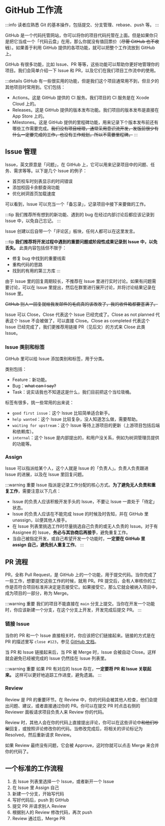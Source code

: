 # GitHub 工作流

:::info
读者应熟悉 Git 的基本操作，包括提交、分支管理、rebase、push 等。
:::

GitHub 是一个代码托管网站，你可以将你的项目代码托管在上面。但是如果你只是把它当成一个「代码云盘」在用，那么你就没有值回票价（~~尽管 GitHub 也不收钱~~）。如果善于利用 GitHub 提供的各项功能，就可以把整个工作流放到 GitHub 上。

GitHub 有很多功能，比如 Issue、PR 等等，这些功能可以帮助你更好地管理你的项目。我们会简单介绍一下 Issue 和 PR，以及它们在我们项目工作流中的使用。

:::details
GitHub 有一些很实用的功能，但是我们这个项目通常用不到，但旦夕的其他项目时常用到。它们包括：

- Actions。这是 GitHub 提供的 CI 服务。我们项目的 CI 服务是在 Xcode Cloud 上的。
- Releases。这是 GitHub 提供的版本发布功能。我们项目的版本发布是直接在 App Store 上的。
- Milestones。这是 GitHub 提供的里程碑功能，用来记录下个版本发布前还有哪些工作需要完成。~~我们没有项目经理，通常采用意识流开发，发版前很少有什么一定要完成的工作，也没有工作规划，所以不需要里程碑。~~
:::

## Issue 管理

Issue，英文原意是「问题」，在 GitHub 上，它可以用来记录项目中的问题、任务、需求等等。以下是几个 Issue 的例子：

- 首页校车时刻表显示的时间错误
- 添加校园卡余额查询功能
- 优化树洞首页加载速度

可以看到，Issue 可以充当一个「备忘录」，记录项目中接下来要做的工作。

:::tip
我们推荐所有想到的新功能、遇到的 bug 在经过内部讨论后都应该记录到 Issue 中，以免自己忘记。
:::

Issue 创建以后自带一个「评论区」板块，任何人都可以在这里发言。

:::tip
**我们推荐将开发过程中遇到的重要问题或阶段性成果记录到 Issue 中，以免丢失。** 此类内容包括但不限于：

- 修复 bug 中找到的重要线索
- 重构代码的思路
- 找到的有用的第三方库
:::

由于 Issue 里的回复周期较长，不推荐在 Issue 里进行实时讨论。如果有问题需要讨论，可以在 Issue 里提出，然后在群里进行展开讨论，并将讨论结果记录在 Issue 里。

~~GitHub 别人一回复就给我发邮件的毛病真的该改改了，我的收件箱都要塞满了。~~

Issue 可以 Close，Close 代表这个 Issue 已经完成了。Close as not planned 代表这个 Issue 不会被做了，可以直接 Close。Close as completed 代表这个 Issue 已经完成了，我们更推荐用链接 PR（见后文）的方式来 Close 此类 Issue。

### Issue 类别和标签

GitHub 里可以给 Issue 添加类别和标签，用于分类。

类别包括：

- Feature：新功能。
- Bug：~~what can I say?~~
- Task：说实话我也不知道这是什么，我们目前把这个当垃圾桶。

标签有很多，挑一些常用的出来说：

- `good first issue`：这个 Issue 比较简单适合新手。
- `help wanted`：这个 Issue 比较复杂，没人知道怎么做，需要帮助。
- `waiting for upstream`：这个 Issue 等待上游项目的更新（上游项目包括后端和依赖库）。
- `internal`：这个 Issue 是内部提出的，和用户没关系，例如为树洞管理员提供的功能等。

### Assign

Issue 可以指派给某个人，这个人就是 Issue 的「负责人」。负责人负责跟进 Issue 的进展，以及在 Issue 里回复问题。

:::warning 重要
Issue 指派是记录工作分配的核心方式。**为了避免无人负责和重复工作**，需要注意以下几点：
- Issue 的负责人应该积极开发手头的 Issue，不要让 Issue 一直处于「待定」状态。
- Issue 的负责人应该在不能完成 Issue 的时候及时告知，并在 GitHub 里 unassign，以便其他人接手。
- 在 Issue 列表里挑选工作时尽量挑选自己负责的或无人负责的 Issue。对于有 Assignee 的 Issue，**务必与其协商后再接手**，避免重复工作。
- 当自己被指定开发，或自己希望开发一个功能时，**一定要在 GitHub 里 assign 自己，避免别人重复工作**。
:::

## PR 流程

PR，全称 Pull Request，是 GitHub 上的一个功能，用于提交代码。当你完成了一些工作，想要提交这些工作的时候，就用 PR。PR 提交后，会有人审核你的工作是否符合项目标准并决定是否接受它。如果接受它，那么它就会被纳入项目中，成为项目的一部分，称为 Merge。

:::warning 重要
我们的项目不能直接在 `main` 分支上提交。当你在开发一个功能时，你应该新建一个分支，在这个分支上开发，开发完成后提交 PR。
:::

### 链接 Issue

当你的 PR 和一个 Issue 直接相关时，你应该把它们链接起来。链接的方式是在 PR 的描述里写 `close #123`，参见 [GitHub 文档](https://docs.github.com/zh/issues/tracking-your-work-with-issues/using-issues/linking-a-pull-request-to-an-issue)。

当 PR 和 Issue 链接起来后，当 PR 被 Merge 时，Issue 会被自动 Close。这样就会避免已经被完成的 Issue 仍然挂在 Issue 列表里。

:::warning 重要
如果 PR 有对应的 Issue 存在，**一定要将 PR 和 Issue 关联起来。** 这样可以更好地追踪工作进度，避免遗漏。
:::

### Review

Review 是 PR 的重要环节。在 Review 中，你的代码会被其他人检查，他们会提出问题、建议，或者直接通过你的 PR。你可以在提交 PR 时点击右侧的 Reviewer 面板请求项目负责人来 Review 你的代码。

Review 时，其他人会在你的代码上直接提出评论，你可以在这些评论中~~和他们吵架~~回复，或按照评论修改你的代码。当修改完成后，将相关的评论标记为 Resolved，然后重新请求 Review。

如果 Review 最终没有问题，它会被 Approve，这时你就可以点击 Merge 来合并你的代码了。

## 一个标准的工作流程

1. 去 Issue 列表里选择一个 Issue，或者新开一个 Issue
2. 在 Issue 里 Assign 自己
3. 新建一个分支，开始写代码
4. 写好代码后，push 到 GitHub
5. 提交 PR 并请求别人 Review
6. 根据别人的 Review 修改代码，再次 push
7. Review 通过后，Merge PR